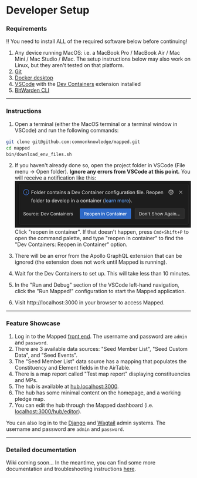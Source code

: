 # Developer Setup

### Requirements
‼️ You need to install ALL of the required software below before continuing!

1. Any device running MacOS: i.e. a MacBook Pro / MacBook Air / Mac Mini / Mac Studio / iMac. The setup instructions below may also work on Linux, but they aren't tested on that platform.
2. [Git](https://git-scm.com/downloads/mac)
3. [Docker desktop](https://www.docker.com/products/docker-desktop/)
4. [VSCode](https://code.visualstudio.com/) with the [Dev Containers](https://marketplace.visualstudio.com/items?itemName=ms-vscode-remote.remote-containers) extension installed
5. [BitWarden CLI](https://bitwarden.com/help/cli/)


***


### Instructions

1. Open a terminal (either the MacOS terminal or a terminal window in VSCode) and run the following commands:
```bash
git clone git@github.com:commonknowledge/mapped.git
cd mapped
bin/download_env_files.sh
```

2. If you haven't already done so, open the project folder in VSCode (File menu -> Open folder). **Ignore any errors from VSCode at this point.**
You will receive a notification like this:
![alt text](docs/devcontainer_popup.png) Click "reopen in container". If that doesn't happen, press `Cmd+Shift+P` to open the command palette, and type "reopen in container" to find
   the "Dev Containers: Reopen in Container" option.

3. There will be an error from the Apollo GraphQL extension that can be ignored (the extension does not work until Mapped is running).

4. Wait for the Dev Containers to set up. This will take less than 10 minutes.

5. In the "Run and Debug" section of the VSCode left-hand navigation, click the "Run Mapped!" configuration to start the Mapped
   application.

6. Visit http://localhost:3000 in your browser to access Mapped.


***


### Feature Showcase

1. Log in to the Mapped [front end](localhost:3000/login). The username and password are `admin` and `password`.
2. There are 3 available data sources: "Seed Member List", "Seed Custom Data", and "Seed Events".
3. The "Seed Member List" data source has a mapping that populates the Constituency and Element fields in the AirTable.
4. There is a map report called "Test map report" displaying constituencies and MPs.
5. The hub is available at [hub.localhost:3000](http://hub.localhost:3000).
6. The hub has some minimal content on the homepage, and a working pledge map.
7. You can edit the hub through the Mapped dashboard (i.e. [localhost:3000/hub/editor](http://localhost:3000/hub/editor)).

You can also log in to the [Django](http://127.0.0.1:8000/admin) and [Wagtail](http://127.0.0.1:8000/cms) admin systems. The
username and password are `admin` and `password`.


***


### Detailed documentation
Wiki coming soon...
In the meantime, you can find some more documentation and troubleshooting instructions [here](CONTRIBUTING.md).